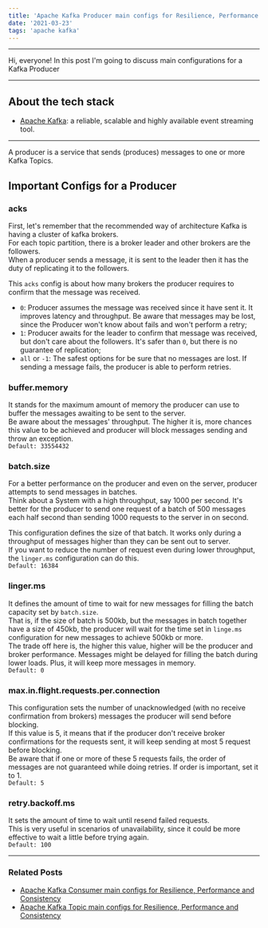 ```yaml
---
title: 'Apache Kafka Producer main configs for Resilience, Performance and Consistency'
date: '2021-03-23'
tags: 'apache kafka'
---
```


---
Hi, everyone!
In this post I'm going to discuss main configurations for a Kafka Producer

---

## About the tech stack
- [Apache Kafka](https://kafka.apache.org/): a reliable, scalable and highly available event streaming tool.

---

A producer is a service that sends (produces) messages to one or more Kafka Topics.  

## Important Configs for a Producer

### acks
First, let's remember that the recommended way of architecture Kafka is having a cluster of kafka brokers.  
For each topic partition, there is a broker leader and other brokers are the followers.  
When a producer sends a message, it is sent to the leader then it has the duty of replicating it 
to the followers.

This `acks` config is about how many brokers the producer requires to confirm that the message was received.
- `0`: Producer assumes the message was received since it have sent it. It improves latency and 
  throughput. Be aware that messages may be lost, since the Producer won't know about fails and won't perform a retry;
- `1`: Producer awaits for the leader to confirm that message was received, but don't care about the followers. It's safer than `0`, but there is no guarantee of replication;
- `all` or `-1`: The safest options for be sure that no messages are lost. If sending a message fails, the producer is able to perform retries.

### buffer.memory
It stands for the maximum amount of memory the producer can use to buffer the messages awaiting to be sent to the server.  
Be aware about the messages' throughput. The higher it is, more chances this value to be achieved and producer will block messages sending and throw an exception.  
`Default: 33554432`

### batch.size
For a better performance on the producer and even on the server, producer attempts to send messages in batches.  
Think about a System with a high throughput, say 1000 per second. It's better for the producer to send one request of a batch of 500 messages each half second than sending 1000 requests to the server in on second.

This configuration defines the size of that batch.
It works only during a throughput of messages higher than they can be sent out to server.  
If you want to reduce the number of request even during lower throughput, the `linger.ms` configuration can do this.  
`Default: 16384`

### linger.ms
It defines the amount of time to wait for new messages for filling the batch capacity set by 
`batch.size`.  
That is, if the size of batch is 500kb, but the messages in batch together have a size of 450kb, the producer will wait for the time set in `linge.ms` configuration for new messages to achieve 500kb or more.  
The trade off here is, the higher this value, higher will be the producer and broker performance.
Messages might be delayed for filling the batch during lower loads. Plus, it will keep more messages in memory.  
`Default: 0`

### max.in.flight.requests.per.connection
This configuration sets the number of unacknowledged (with no receive confirmation from brokers) messages the producer will send before blocking.  
If this value is 5, it means that if the producer don't receive broker confirmations for the requests sent, it will keep sending at most 5 request before blocking.  
Be aware that if one or more of these 5 requests fails, the order of messages are not guaranteed while doing retries.
If order is important, set it to 1.  
`Default: 5`

### retry.backoff.ms
It sets the amount of time to wait until resend failed requests.  
This is very useful in scenarios of unavailability, since it could be more effective to wait a little before trying again.  
`Default: 100`

---

### Related Posts
- <a href="../posts/kafka-consumer-configs">Apache Kafka Consumer main configs for Resilience, Performance and Consistency</a>  
- <a href="../posts/kafka-topic-configs">Apache Kafka Topic main configs for Resilience, Performance and Consistency</a>

